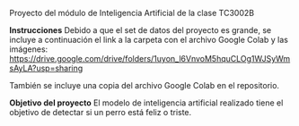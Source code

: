 Proyecto del módulo de Inteligencia Artificial de la clase TC3002B

**Instrucciones**
Debido a que el set de datos del proyecto es grande, se incluye a continuación el link a la carpeta con el archivo Google Colab y las imágenes:
https://drive.google.com/drive/folders/1uyon_l6VnvoM5hquCLOg1WJSyWmsAyLA?usp=sharing

También se incluye una copia del archivo Google Colab en el repositorio.


**Objetivo del proyecto**
El modelo de inteligencia artificial realizado tiene el objetivo de detectar si un perro está feliz o triste.
